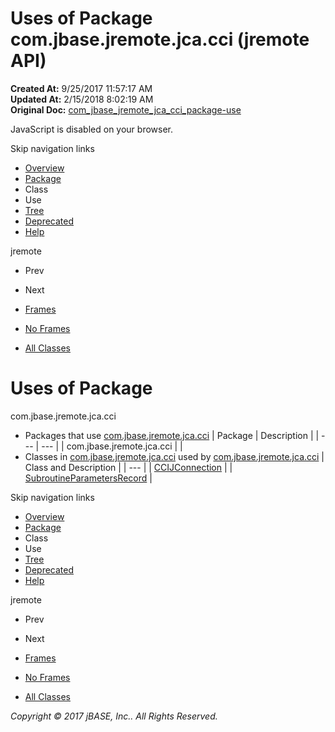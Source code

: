 # Uses of Package com.jbase.jremote.jca.cci (jremote   API)

**Created At:** 9/25/2017 11:57:17 AM  
**Updated At:** 2/15/2018 8:02:19 AM  
**Original Doc:** [com_jbase_jremote_jca_cci_package-use](https://docs.jbase.com/39259-cci/com_jbase_jremote_jca_cci_package-use)  

<!--<br>    try {<br>        if (location.href.indexOf('is-external=true') == -1) {<br>            parent.document.title="Uses of Package com.jbase.jremote.jca.cci (jremote   API)";<br>        }<br>    }<br>    catch(err) {<br>    }<br>//-->
JavaScript is disabled on your browser.

Skip navigation links

- [Overview](../../../../../overview-summary.html)
- [Package](./../com.jbase.jremote.jca.cci-%28jremote---api%29)
- Class
- Use
- [Tree](./../com.jbase.jremote.jca.cci-class-hierarchy-%28jremote---api%29)
- [Deprecated](../../../../../deprecated-list.html)
- [Help](../../../../../help-doc.html)


jremote <br>

- Prev
- Next


- [Frames](./.)
- [No Frames](./.)


- [All Classes](../../../../../allclasses-noframe.html)


<!--<br>  allClassesLink = document.getElementById("allclasses\_navbar\_top");<br>  if(window==top) {<br>    allClassesLink.style.display = "block";<br>  }<br>  else {<br>    allClassesLink.style.display = "none";<br>  }<br>  //-->

# Uses of Package
com.jbase.jremote.jca.cci

- Packages that use [com.jbase.jremote.jca.cci](./../com.jbase.jremote.jca.cci-%28jremote---api%29) | Package | Description |
| --- | --- |
| com.jbase.jremote.jca.cci |   |
- Classes in [com.jbase.jremote.jca.cci](./../com.jbase.jremote.jca.cci-%28jremote---api%29) used by [com.jbase.jremote.jca.cci](./../com.jbase.jremote.jca.cci-%28jremote---api%29) | Class and Description |
| --- |
| [CCIJConnection](../../../../../com/jbase/jremote/jca/cci/class-use/CCIJConnection.html#com.jbase.jremote.jca.cci)  |
| [SubroutineParametersRecord](../../../../../com/jbase/jremote/jca/cci/class-use/SubroutineParametersRecord.html#com.jbase.jremote.jca.cci)  |

Skip navigation links

- [Overview](../../../../../overview-summary.html)
- [Package](./../com.jbase.jremote.jca.cci-%28jremote---api%29)
- Class
- Use
- [Tree](./../com.jbase.jremote.jca.cci-class-hierarchy-%28jremote---api%29)
- [Deprecated](../../../../../deprecated-list.html)
- [Help](../../../../../help-doc.html)


jremote <br>

- Prev
- Next


- [Frames](./.)
- [No Frames](./.)


- [All Classes](../../../../../allclasses-noframe.html)


<!--<br>  allClassesLink = document.getElementById("allclasses\_navbar\_bottom");<br>  if(window==top) {<br>    allClassesLink.style.display = "block";<br>  }<br>  else {<br>    allClassesLink.style.display = "none";<br>  }<br>  //-->

*Copyright © 2017 jBASE, Inc.. All Rights Reserved.*
